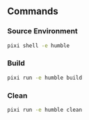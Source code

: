 ## Commands

### Source Environment
```bash
pixi shell -e humble
```

### Build
```bash
pixi run -e humble build
```

### Clean
```bash
pixi run -e humble clean
```
